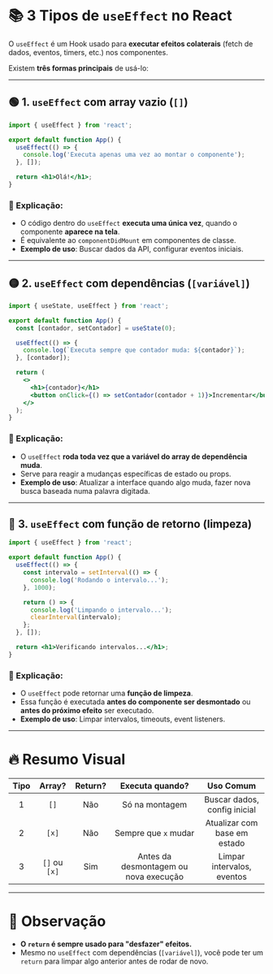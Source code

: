 # 📚 3 Tipos de `useEffect` no React

O `useEffect` é um Hook usado para **executar efeitos colaterais** (fetch de dados, eventos, timers, etc.) nos componentes.

Existem **três formas principais** de usá-lo:

---

## 🟢 1. `useEffect` com **array vazio** (`[]`)

```jsx
import { useEffect } from 'react';

export default function App() {
  useEffect(() => {
    console.log('Executa apenas uma vez ao montar o componente');
  }, []);

  return <h1>Olá!</h1>;
}
```

### 📝 Explicação:
- O código dentro do `useEffect` **executa uma única vez**, quando o componente **aparece na tela**.
- É equivalente ao `componentDidMount` em componentes de classe.
- **Exemplo de uso**: Buscar dados da API, configurar eventos iniciais.

---

## 🟡 2. `useEffect` com **dependências** (`[variável]`)

```jsx
import { useState, useEffect } from 'react';

export default function App() {
  const [contador, setContador] = useState(0);

  useEffect(() => {
    console.log(`Executa sempre que contador muda: ${contador}`);
  }, [contador]);

  return (
    <>
      <h1>{contador}</h1>
      <button onClick={() => setContador(contador + 1)}>Incrementar</button>
    </>
  );
}
```

### 📝 Explicação:
- O `useEffect` **roda toda vez que a variável do array de dependência muda**.
- Serve para reagir a mudanças específicas de estado ou props.
- **Exemplo de uso**: Atualizar a interface quando algo muda, fazer nova busca baseada numa palavra digitada.

---

## 🔴 3. `useEffect` com **função de retorno (limpeza)**

```jsx
import { useEffect } from 'react';

export default function App() {
  useEffect(() => {
    const intervalo = setInterval(() => {
      console.log('Rodando o intervalo...');
    }, 1000);

    return () => {
      console.log('Limpando o intervalo...');
      clearInterval(intervalo);
    };
  }, []);

  return <h1>Verificando intervalos...</h1>;
}
```

### 📝 Explicação:
- O `useEffect` pode retornar uma **função de limpeza**.
- Essa função é executada **antes do componente ser desmontado** ou **antes do próximo efeito** ser executado.
- **Exemplo de uso**: Limpar intervalos, timeouts, event listeners.

---

# 🔥 Resumo Visual

| Tipo | Array? | Return? | Executa quando? | Uso Comum |
|:----:|:------:|:-------:|:---------------:|:---------:|
| 1    | `[]`   | Não     | Só na montagem   | Buscar dados, config inicial |
| 2    | `[x]`  | Não     | Sempre que `x` mudar | Atualizar com base em estado |
| 3    | `[]` ou `[x]` | Sim | Antes da desmontagem ou nova execução | Limpar intervalos, eventos |

---

# 💬 Observação
- **O `return` é sempre usado para "desfazer" efeitos.**  
- Mesmo no `useEffect` com dependências (`[variável]`), você pode ter um `return` para limpar algo anterior antes de rodar de novo.